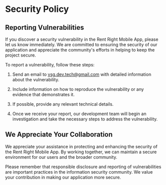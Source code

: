 # Security Policy

## Reporting Vulnerabilities

If you discover a security vulnerability in the Rent Right Mobile App, please let us know immediately. We are committed to ensuring the security of our application and appreciate the community's efforts in helping to keep the project secure.

To report a vulnerability, follow these steps:

1. Send an email to [vsg.dev.tech@gmail.com](vsg.dev.tech@gmail.com) with detailed information about the vulnerability.

2. Include information on how to reproduce the vulnerability or any evidence that demonstrates it.

3. If possible, provide any relevant technical details.

4. Once we receive your report, our development team will begin an investigation and take the necessary steps to address the vulnerability.

## We Appreciate Your Collaboration

We appreciate your assistance in protecting and enhancing the security of the Rent Right Mobile App. By working together, we can maintain a secure environment for our users and the broader community.

Please remember that responsible disclosure and reporting of vulnerabilities are important practices in the information security community. We value your contribution in making our application more secure.
